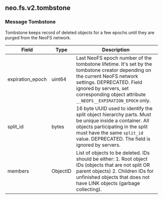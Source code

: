 ## neo.fs.v2.tombstone




### Message Tombstone

Tombstone keeps record of deleted objects for a few epochs until they are
purged from the NeoFS network.

| Field | Type | Description |
| ----- | ---- | ----------- |
| expiration_epoch | uint64 | Last NeoFS epoch number of the tombstone lifetime. It's set by the tombstone creator depending on the current NeoFS network settings. DEPRECATED. Field ignored by servers, set corresponding object attribute `__NEOFS__EXPIRATION_EPOCH` only. |
| split_id | bytes | 16 byte UUID used to identify the split object hierarchy parts. Must be unique inside a container. All objects participating in the split must have the same `split_id` value. DEPRECATED. The field is ignored by servers. |
| members | ObjectID | List of objects to be deleted. IDs should be either: 1. Root object IDs (objects that are not split OR parent objects) 2. Children IDs for unfinished objects that does not have LINK objects (garbage collecting). |
     
